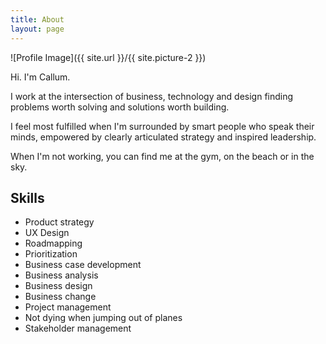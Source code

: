```yaml
---
title: About
layout: page
---
```


<!-- ![Profile Image]({% if site.external-image %}{{ site.picture }}{% else %}{{ site.url }}/{{ site.picture }}{% endif %}) -->

![Profile Image]({{ site.url }}/{{ site.picture-2 }})

<p>Hi. I'm Callum.</p>

<p>I work at the intersection of business, technology and design finding problems worth solving and solutions worth building.</p>

<p>I feel most fulfilled when I'm surrounded by smart people who speak their minds, empowered by clearly articulated strategy and inspired leadership.</p>

<p>When I'm not working, you can find me at the gym, on the beach or in the sky.</p>

<h2>Skills</h2>

<ul class="skill-list">
	<li>Product strategy</li>
	<li>UX Design</li>
	<li>Roadmapping</li>
	<li>Prioritization</li>
	<li>Business case development</li>
	<li>Business analysis</li>
	<li>Business design</li>
	<li>Business change</li>
	<li>Project management</li>
	<li>Not dying when jumping out of planes</li>
	<li>Stakeholder management</li>
</ul>

